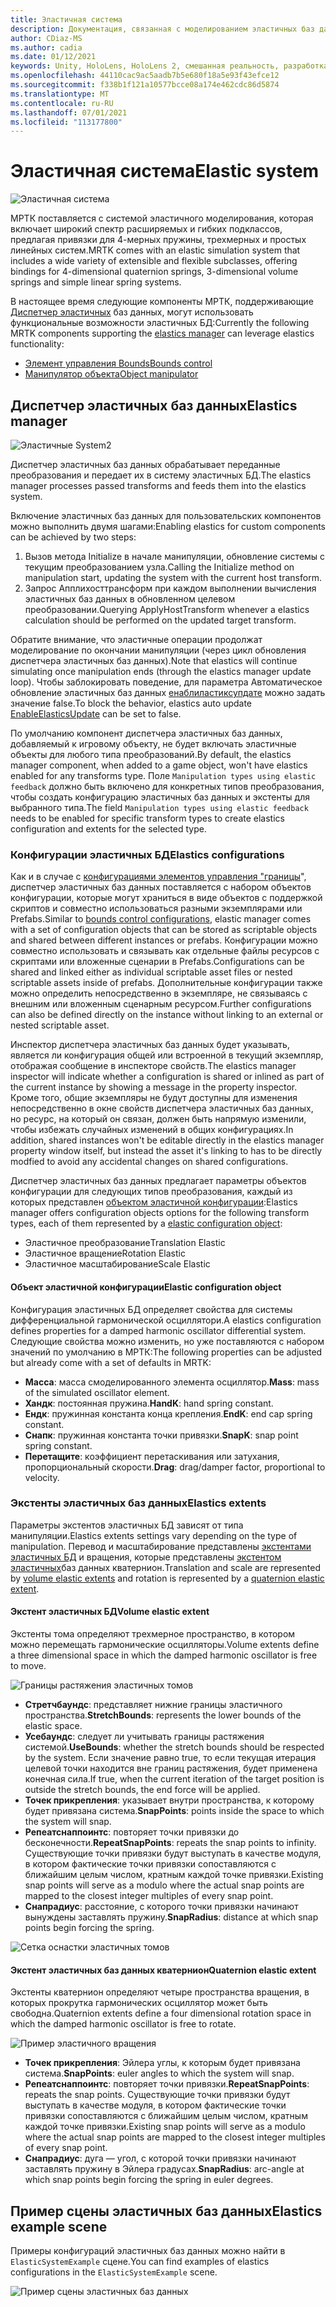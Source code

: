 ```yaml
---
title: Эластичная система
description: Документация, связанная с моделированием эластичных баз данных в МРТК
author: CDiaz-MS
ms.author: cadia
ms.date: 01/12/2021
keywords: Unity, HoloLens, HoloLens 2, смешанная реальность, разработка, мртк, еластикссистем,
ms.openlocfilehash: 44110cac9ac5aadb7b5e680f18a5e93f43efce12
ms.sourcegitcommit: f338b1f121a10577bcce08a174e462cdc86d5874
ms.translationtype: MT
ms.contentlocale: ru-RU
ms.lasthandoff: 07/01/2021
ms.locfileid: "113177800"
---
```

# <a name="elastic-system"></a><span data-ttu-id="f058a-104">Эластичная система</span><span class="sxs-lookup"><span data-stu-id="f058a-104">Elastic system</span></span>

![Эластичная система](../images/elastics/Elastics_Main1.gif)

<span data-ttu-id="f058a-106">МРТК поставляется с системой эластичного моделирования, которая включает широкий спектр расширяемых и гибких подклассов, предлагая привязки для 4-мерных пружины, трехмерных и простых линейных систем.</span><span class="sxs-lookup"><span data-stu-id="f058a-106">MRTK comes with an elastic simulation system that includes a wide variety of extensible and flexible subclasses, offering bindings for 4-dimensional quaternion springs, 3-dimensional volume springs and simple linear spring systems.</span></span>

<span data-ttu-id="f058a-107">В настоящее время следующие компоненты МРТК, поддерживающие [Диспетчер эластичных](xref:Microsoft.MixedReality.Toolkit.Experimental.Physics.ElasticsManager) баз данных, могут использовать функциональные возможности эластичных БД:</span><span class="sxs-lookup"><span data-stu-id="f058a-107">Currently the following MRTK components supporting the [elastics manager](xref:Microsoft.MixedReality.Toolkit.Experimental.Physics.ElasticsManager) can leverage elastics functionality:</span></span>

- [<span data-ttu-id="f058a-108">Элемент управления Bounds</span><span class="sxs-lookup"><span data-stu-id="f058a-108">Bounds control</span></span>](../ux-building-blocks/bounds-control.md)
- [<span data-ttu-id="f058a-109">Манипулятор объекта</span><span class="sxs-lookup"><span data-stu-id="f058a-109">Object manipulator</span></span>](../ux-building-blocks/object-manipulator.md)

## <a name="elastics-manager"></a><span data-ttu-id="f058a-110">Диспетчер эластичных баз данных</span><span class="sxs-lookup"><span data-stu-id="f058a-110">Elastics manager</span></span>

![Эластичные System2](../images/elastics/Elastics_Main.gif)

<span data-ttu-id="f058a-112">Диспетчер эластичных баз данных обрабатывает переданные преобразования и передает их в систему эластичных БД.</span><span class="sxs-lookup"><span data-stu-id="f058a-112">The elastics manager processes passed transforms and feeds them into the elastics system.</span></span>

<span data-ttu-id="f058a-113">Включение эластичных баз данных для пользовательских компонентов можно выполнить двумя шагами:</span><span class="sxs-lookup"><span data-stu-id="f058a-113">Enabling elastics for custom components can be achieved by two steps:</span></span>

1. <span data-ttu-id="f058a-114">Вызов метода Initialize в начале манипуляции, обновление системы с текущим преобразованием узла.</span><span class="sxs-lookup"><span data-stu-id="f058a-114">Calling the Initialize method on manipulation start, updating the system with the current host transform.</span></span>
1. <span data-ttu-id="f058a-115">Запрос Апплихосттрансформ при каждом выполнении вычисления эластичных баз данных в обновленном целевом преобразовании.</span><span class="sxs-lookup"><span data-stu-id="f058a-115">Querying ApplyHostTransform whenever a elastics calculation should be performed on the updated target transform.</span></span>

<span data-ttu-id="f058a-116">Обратите внимание, что эластичные операции продолжат моделирование по окончании манипуляции (через цикл обновления диспетчера эластичных баз данных).</span><span class="sxs-lookup"><span data-stu-id="f058a-116">Note that elastics will continue simulating once manipulation ends (through the elastics manager update loop).</span></span> <span data-ttu-id="f058a-117">Чтобы заблокировать поведение, для параметра Автоматическое обновление эластичных баз данных [енаблиластиксупдате](xref:Microsoft.MixedReality.Toolkit.Experimental.Physics.ElasticsManager.EnableElasticsUpdate) можно задать значение false.</span><span class="sxs-lookup"><span data-stu-id="f058a-117">To block the behavior, elastics auto update [EnableElasticsUpdate](xref:Microsoft.MixedReality.Toolkit.Experimental.Physics.ElasticsManager.EnableElasticsUpdate) can be set to false.</span></span>

<span data-ttu-id="f058a-118">По умолчанию компонент диспетчера эластичных баз данных, добавляемый к игровому объекту, не будет включать эластичные объекты для любого типа преобразований.</span><span class="sxs-lookup"><span data-stu-id="f058a-118">By default, the elastics manager component, when added to a game object, won't have elastics enabled for any transforms type.</span></span>
<span data-ttu-id="f058a-119">Поле `Manipulation types using elastic feedback` должно быть включено для конкретных типов преобразования, чтобы создать конфигурацию эластичных баз данных и экстенты для выбранного типа.</span><span class="sxs-lookup"><span data-stu-id="f058a-119">The field `Manipulation types using elastic feedback` needs to be enabled for specific transform types to create elastics configuration and extents for the selected type.</span></span>

### <a name="elastics-configurations"></a><span data-ttu-id="f058a-120">Конфигурации эластичных БД</span><span class="sxs-lookup"><span data-stu-id="f058a-120">Elastics configurations</span></span>

<span data-ttu-id="f058a-121">Как и в случае с [конфигурациями элементов управления "границы](../ux-building-blocks/bounds-control.md#configuration-objects)", диспетчер эластичных баз данных поставляется с набором объектов конфигурации, которые могут храниться в виде объектов с поддержкой скриптов и совместно использоваться разными экземплярами или Prefabs.</span><span class="sxs-lookup"><span data-stu-id="f058a-121">Similar to [bounds control configurations](../ux-building-blocks/bounds-control.md#configuration-objects), elastic manager comes with a set of configuration objects that can be stored as scriptable objects and shared between different instances or prefabs.</span></span> <span data-ttu-id="f058a-122">Конфигурации можно совместно использовать и связывать как отдельные файлы ресурсов с скриптами или вложенные сценарии в Prefabs.</span><span class="sxs-lookup"><span data-stu-id="f058a-122">Configurations can be shared and linked either as individual scriptable asset files or nested scriptable assets inside of prefabs.</span></span> <span data-ttu-id="f058a-123">Дополнительные конфигурации также можно определить непосредственно в экземпляре, не связываясь с внешним или вложенным сценарным ресурсом.</span><span class="sxs-lookup"><span data-stu-id="f058a-123">Further configurations can also be defined directly on the instance without linking to an external or nested scriptable asset.</span></span>

<span data-ttu-id="f058a-124">Инспектор диспетчера эластичных баз данных будет указывать, является ли конфигурация общей или встроенной в текущий экземпляр, отображая сообщение в инспекторе свойств.</span><span class="sxs-lookup"><span data-stu-id="f058a-124">The elastics manager inspector will indicate whether a configuration is shared or inlined as part of the current instance by showing a message in the property inspector.</span></span> <span data-ttu-id="f058a-125">Кроме того, общие экземпляры не будут доступны для изменения непосредственно в окне свойств диспетчера эластичных баз данных, но ресурс, на который он связан, должен быть напрямую изменили, чтобы избежать случайных изменений в общих конфигурациях.</span><span class="sxs-lookup"><span data-stu-id="f058a-125">In addition, shared instances won't be editable directly in the elastics manager property window itself, but instead the asset it's linking to has to be directly modfied to avoid any accidental changes on shared configurations.</span></span>

<span data-ttu-id="f058a-126">Диспетчер эластичных баз данных предлагает параметры объектов конфигурации для следующих типов преобразования, каждый из которых представлен [объектом эластичной конфигурации](#elastic-configuration-object):</span><span class="sxs-lookup"><span data-stu-id="f058a-126">Elastics manager offers configuration objects options for the following transform types, each of them represented by a [elastic configuration object](#elastic-configuration-object):</span></span>

- <span data-ttu-id="f058a-127">Эластичное преобразование</span><span class="sxs-lookup"><span data-stu-id="f058a-127">Translation Elastic</span></span>
- <span data-ttu-id="f058a-128">Эластичное вращение</span><span class="sxs-lookup"><span data-stu-id="f058a-128">Rotation Elastic</span></span>
- <span data-ttu-id="f058a-129">Эластичное масштабирование</span><span class="sxs-lookup"><span data-stu-id="f058a-129">Scale Elastic</span></span>

#### <a name="elastic-configuration-object"></a><span data-ttu-id="f058a-130">Объект эластичной конфигурации</span><span class="sxs-lookup"><span data-stu-id="f058a-130">Elastic configuration object</span></span>

<span data-ttu-id="f058a-131">Конфигурация эластичных БД определяет свойства для системы дифференциальной гармонической осциллятори.</span><span class="sxs-lookup"><span data-stu-id="f058a-131">A elastics configuration defines properties for a damped harmonic oscillator differential system.</span></span>
<span data-ttu-id="f058a-132">Следующие свойства можно изменить, но уже поставляются с набором значений по умолчанию в МРТК:</span><span class="sxs-lookup"><span data-stu-id="f058a-132">The following properties can be adjusted but already come with a set of defaults in MRTK:</span></span>

- <span data-ttu-id="f058a-133">**Масса**: масса смоделированного элемента осциллятор.</span><span class="sxs-lookup"><span data-stu-id="f058a-133">**Mass**: mass of the simulated oscillator element.</span></span>
- <span data-ttu-id="f058a-134">**Хандк**: постоянная пружина.</span><span class="sxs-lookup"><span data-stu-id="f058a-134">**HandK**: hand spring constant.</span></span>
- <span data-ttu-id="f058a-135">**Ендк**: пружинная константа конца крепления.</span><span class="sxs-lookup"><span data-stu-id="f058a-135">**EndK**: end cap spring constant.</span></span>
- <span data-ttu-id="f058a-136">**Снапк**: пружинная константа точки привязки.</span><span class="sxs-lookup"><span data-stu-id="f058a-136">**SnapK**: snap point spring constant.</span></span>
- <span data-ttu-id="f058a-137">**Перетащите**: коэффициент перетаскивания или затухания, пропорциональный скорости.</span><span class="sxs-lookup"><span data-stu-id="f058a-137">**Drag**: drag/damper factor, proportional to velocity.</span></span>

### <a name="elastics-extents"></a><span data-ttu-id="f058a-138">Экстенты эластичных баз данных</span><span class="sxs-lookup"><span data-stu-id="f058a-138">Elastics extents</span></span>

<span data-ttu-id="f058a-139">Параметры экстентов эластичных БД зависят от типа манипуляции.</span><span class="sxs-lookup"><span data-stu-id="f058a-139">Elastics extents settings vary depending on the type of manipulation.</span></span> <span data-ttu-id="f058a-140">Перевод и масштабирование представлены [экстентами эластичных БД](#volume-elastic-extent) и вращения, которые представлены [экстентом эластичных](#quaternion-elastic-extent)баз данных кватернион.</span><span class="sxs-lookup"><span data-stu-id="f058a-140">Translation and scale are represented by [volume elastic extents](#volume-elastic-extent) and rotation is represented by a [quaternion elastic extent](#quaternion-elastic-extent).</span></span>

#### <a name="volume-elastic-extent"></a><span data-ttu-id="f058a-141">Экстент эластичных БД</span><span class="sxs-lookup"><span data-stu-id="f058a-141">Volume elastic extent</span></span>

<span data-ttu-id="f058a-142">Экстенты тома определяют трехмерное пространство, в котором можно перемещать гармонические осцилляторы.</span><span class="sxs-lookup"><span data-stu-id="f058a-142">Volume extents define a three dimensional space in which the damped harmonic oscillator is free to move.</span></span>

![Границы растяжения эластичных томов](../images/elastics/Elastics_Volume_Bounds.gif)

- <span data-ttu-id="f058a-144">**Стретчбаундс**: представляет нижние границы эластичного пространства.</span><span class="sxs-lookup"><span data-stu-id="f058a-144">**StretchBounds**: represents the lower bounds of the elastic space.</span></span>
- <span data-ttu-id="f058a-145">**Усебаундс**: следует ли учитывать границы растяжения системой.</span><span class="sxs-lookup"><span data-stu-id="f058a-145">**UseBounds**: whether the stretch bounds should be respected by the system.</span></span> <span data-ttu-id="f058a-146">Если значение равно true, то если текущая итерация целевой точки находится вне границ растяжения, будет применена конечная сила.</span><span class="sxs-lookup"><span data-stu-id="f058a-146">If true, when the current iteration of the target position is outside the stretch bounds, the end force will be applied.</span></span>
- <span data-ttu-id="f058a-147">**Точек прикрепления**: указывает внутри пространства, к которому будет привязана система.</span><span class="sxs-lookup"><span data-stu-id="f058a-147">**SnapPoints**: points inside the space to which the system will snap.</span></span>
- <span data-ttu-id="f058a-148">**Репеатснаппоинтс**: повторяет точки привязки до бесконечности.</span><span class="sxs-lookup"><span data-stu-id="f058a-148">**RepeatSnapPoints**: repeats the snap points to infinity.</span></span> <span data-ttu-id="f058a-149">Существующие точки привязки будут выступать в качестве модуля, в котором фактические точки привязки сопоставляются с ближайшим целым числом, кратным каждой точке привязки.</span><span class="sxs-lookup"><span data-stu-id="f058a-149">Existing snap points will serve as a modulo where the actual snap points are mapped to the closest integer multiples of every snap point.</span></span>
- <span data-ttu-id="f058a-150">**Снапрадиус**: расстояние, с которого точки привязки начинают вынуждены заставлять пружину.</span><span class="sxs-lookup"><span data-stu-id="f058a-150">**SnapRadius**: distance at which snap points begin forcing the spring.</span></span>

![Сетка оснастки эластичных томов](../images/elastics/Elastics_Volume_Snap.gif)

#### <a name="quaternion-elastic-extent"></a><span data-ttu-id="f058a-152">Экстент эластичных баз данных кватернион</span><span class="sxs-lookup"><span data-stu-id="f058a-152">Quaternion elastic extent</span></span>

<span data-ttu-id="f058a-153">Экстенты кватернион определяют четыре пространства вращения, в которых прокрутка гармонических осциллятор может быть свободна.</span><span class="sxs-lookup"><span data-stu-id="f058a-153">Quaternion extents define a four dimensional rotation space in which the damped harmonic oscillator is free to rotate.</span></span>

![Пример эластичного вращения](../images/elastics/Elastics_Rotation.gif)

- <span data-ttu-id="f058a-155">**Точек прикрепления**: Эйлера углы, к которым будет привязана система.</span><span class="sxs-lookup"><span data-stu-id="f058a-155">**SnapPoints**: euler angles to which the system will snap.</span></span>
- <span data-ttu-id="f058a-156">**Репеатснаппоинтс**: повторяет точки привязки.</span><span class="sxs-lookup"><span data-stu-id="f058a-156">**RepeatSnapPoints**: repeats the snap points.</span></span> <span data-ttu-id="f058a-157">Существующие точки привязки будут выступать в качестве модуля, в котором фактические точки привязки сопоставляются с ближайшим целым числом, кратным каждой точке привязки.</span><span class="sxs-lookup"><span data-stu-id="f058a-157">Existing snap points will serve as a modulo where the actual snap points are mapped to the closest integer multiples of every snap point.</span></span>
- <span data-ttu-id="f058a-158">**Снапрадиус**: дуга — угол, с которой точки привязки начинают заставлять пружину в Эйлера градусах.</span><span class="sxs-lookup"><span data-stu-id="f058a-158">**SnapRadius**: arc-angle at which snap points begin forcing the spring in euler degrees.</span></span>

## <a name="elastics-example-scene"></a><span data-ttu-id="f058a-159">Пример сцены эластичных баз данных</span><span class="sxs-lookup"><span data-stu-id="f058a-159">Elastics example scene</span></span>

<span data-ttu-id="f058a-160">Примеры конфигураций эластичных баз данных можно найти в `ElasticSystemExample` сцене.</span><span class="sxs-lookup"><span data-stu-id="f058a-160">You can find examples of elastics configurations in the `ElasticSystemExample` scene.</span></span>

![Пример сцены эластичных баз данных](../images/elastics/Elastics_Example_Scene.png)

